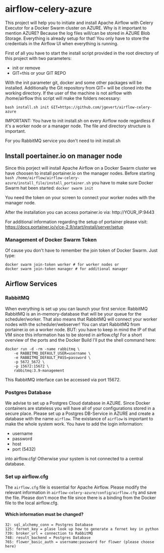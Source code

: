 # airflow-celery-azure
This project will help you to initiate and install Apache Airflow with Celery Executor for a Docker Swarm cluster on AZURE.
Why is it important to mention AZURE? Because the log files will/can be stored in AZURE Blob Storage. Everything is already setup for that!
You only have to store the credentials in the Airflow UI when everything is running.

First of all you have to start the install script provided in the root directory of this project with two parameters:

- init or remove
- GIT=this or your GIT REPO

With the init parameter git, docker and some other packages will be installed. Additionally the Git repository from GIT=
will be cloned into the working directory. If the user of the machine is not airflow with /home/airflow this script will
make the folders necessary:

```
bash install.sh init GIT=https://github.com/jgevert/airflow-celery-azure
```

IMPORTANT: You have to init install.sh on every Airflow node regardless if it's a worker node or a manager node.
The file and directory structure is important.

For you RabbitMQ service you don't need to init install.sh

## Install poertainer.io on manager node
Since this porject will install Apache Airflow on a Docker Swarm cluster we have choosen to install portainer.io
on the manager nodes. Before starting `bash /home/airflow/airflow-celery-azure/install_file/install_portainer.sh` 
you have to make sure Docker Swarm hat been started: 
`docker swarm init`

You need the token on your screen to connect your worker nodes with the manager node.

After the installation you can access portainer.io via: http://YOUR_IP:9443

For additional information regarding the setup of portainer please visit: https://docs.portainer.io/v/ce-2.9/start/install/server/setup

### Management of Docker Swarm Token
Of cause you don't have to remember the join token of Docker Swarm. Just type:
```
docker swarm join-token worker # for worker nodes or
docker swarm join-token manager # for additional manager
```

## Airflow Services
### RabbitMQ
When everything is set up you can launch your first service: RabbitMQ
RabbitMQ is an in-memory-database that will be your queue for the scheduler/worker. That also means that RabbitMQ will connect your worker nodes with the scheduler/webserver!
You can start RabbitMQ from portainer.io on a worker node. BUT: you have to keep in mind the IP of that VM since this information has to be stored in airflow.cfg!
For a short overview of the ports and the Docker Build I'll put the shell command here:

```
docker run -d -rm -name rabbitmq \
    -e RABBITMQ_DEFAULT_USER=username \
    -e RABBITMQ_DEFAULT_PASS=password \
    -p 5672_5672 \
    -p 15672:15672 \
    rabbitmq:3.9-management
```
This RabbitMQ interface can be accessed via port 15672.

### Postgres Database
We advise to set up a Postgres Cloud database in AZURE. Since Docker containers are stateless you will have all of your configurations stored in a secure place. Please set up a Postgres DB-Service in AZURE and create a database with the name `airflow`.
The existance of `airflow` is important to make the whole system work.
You have to add the login information:

- username
- password
- host
- port (5432)

into airflow.cfg! Otherwise your system is not connected to a central database.

### Set up airflow.cfg
The `airflow.cfg` file is essential for Apache Airflow. Please modify the relevant information in `airflow-celery-azure/config/airflow.cfg` and save the file. Please don't moce the file since there is a binding from the Docker file to the local airflow.cfg.
#### Which information must be changed?
```
32: sql_alchemy_conn = Postgres Database
125: fernet_key = plase look up how to generate a fernet key in python
739: broker_url = connection to RabbitMQ
748: result_backend = Postgres Database
765: flower_basic_auth = username:password for flower (please choose here)
```
